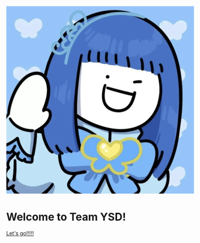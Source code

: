 
<div>
  <img src="https://github.com/erkoww/YSD_img/blob/main/img/GKW.png?raw=true" width = "500"/>
</div> 

# Welcome to Team YSD! 
[Let's go!!!!!](teamintro.md)
